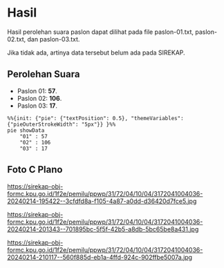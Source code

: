 # Hasil

Hasil perolehan suara paslon dapat dilihat pada file paslon-01.txt, paslon-02.txt, dan paslon-03.txt.

Jika tidak ada, artinya data tersebut belum ada pada SIREKAP.

## Perolehan Suara

 * Paslon 01: **57**.
 * Paslon 02: **106**.
 * Paslon 03: **17**.

```mermaid
%%{init: {"pie": {"textPosition": 0.5}, "themeVariables": {"pieOuterStrokeWidth": "5px"}} }%%
pie showData
    "01" : 57
    "02" : 106
    "03" : 17
```
## Foto C Plano

https://sirekap-obj-formc.kpu.go.id/1f2e/pemilu/ppwp/31/72/04/10/04/3172041004036-20240214-195422--3cfdfd8a-f105-4a87-a0dd-d36420d7fce5.jpg

https://sirekap-obj-formc.kpu.go.id/1f2e/pemilu/ppwp/31/72/04/10/04/3172041004036-20240214-201343--701895bc-5f5f-42b5-a8db-5bc65be8a431.jpg

https://sirekap-obj-formc.kpu.go.id/1f2e/pemilu/ppwp/31/72/04/10/04/3172041004036-20240214-210117--560f885d-eb1a-4ffd-924c-902ffbe5007a.jpg
